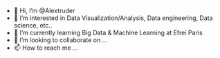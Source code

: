 - 👋 Hi, I’m @Alextruder
- 👀 I’m interested in Data Visualization/Analysis, Data engineering, Data science, etc..
- 🌱 I’m currently learning Big Data & Machine Learning at Efrei Paris
- 💞️ I’m looking to collaborate on ...
- 📫 How to reach me ...

<!---
Alextruder/Alextruder is a ✨ special ✨ repository because its `README.md` (this file) appears on your GitHub profile.
You can click the Preview link to take a look at your changes.
--->
